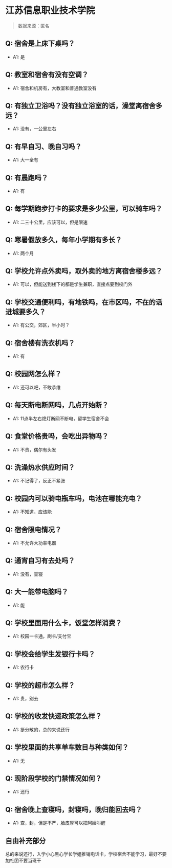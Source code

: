 # 江苏信息职业技术学院

> 数据来源：匿名

## Q: 宿舍是上床下桌吗？

- A1: 是

## Q: 教室和宿舍有没有空调？

- A1: 宿舍和机房有，大教室和普通教室没有

## Q: 有独立卫浴吗？没有独立浴室的话，澡堂离宿舍多远？

- A1: 没有，一公里左右

## Q: 有早自习、晚自习吗？

- A1: 大一全有

## Q: 有晨跑吗？

- A1: 有

## Q: 每学期跑步打卡的要求是多少公里，可以骑车吗？

- A1: 二三十公里，应该可以，但是限速

## Q: 寒暑假放多久，每年小学期有多长？

- A1: 两个月

## Q: 学校允许点外卖吗，取外卖的地方离宿舍楼多远？

- A1: 可以，但能送到楼下的都是学生兼职，直接点要到校门外

## Q: 学校交通便利吗，有地铁吗，在市区吗，不在的话进城要多久？

- A1: 有公交，郊区，半小时？

## Q: 宿舍楼有洗衣机吗？

- A1: 有

## Q: 校园网怎么样？

- A1: 还可以吧，不敢恭维

## Q: 每天断电断网吗，几点开始断？

- A1: 11点半左右熄灯断网不断电，留学生宿舍不会

## Q: 食堂价格贵吗，会吃出异物吗？

- A1: 不贵，偶尔有头发

## Q: 洗澡热水供应时间？

- A1: 不记得了，反正不紧张

## Q: 校园内可以骑电瓶车吗，电池在哪能充电？

- A1: 不知道，应该能

## Q: 宿舍限电情况？

- A1: 不允许大功率电器

## Q: 通宵自习有去处吗？

- A1: 没有，查寝

## Q: 大一能带电脑吗？

- A1: 能

## Q: 学校里面用什么卡，饭堂怎样消费？

- A1: 校园一卡通，刷卡/支付宝

## Q: 学校会给学生发银行卡吗？

- A1: 农行卡

## Q: 学校的超市怎么样？

- A1: 贵，别去

## Q: 学校的收发快递政策怎么样？

- A1: 挺分散的，总的来说还行

## Q: 学校里面的共享单车数目与种类如何？

- A1: 无

## Q: 现阶段学校的门禁情况如何？

- A1: 还行

## Q: 宿舍晚上查寝吗，封寝吗，晚归能回去吗？

- A1: 查，封，但是不严，脸皮厚可以把阿姨叫醒

## 自由补充部分

总的来说还行，入学小心黑心学长学姐推销电话卡，学校宿舍不能学习，最好不要加社团不要当班干